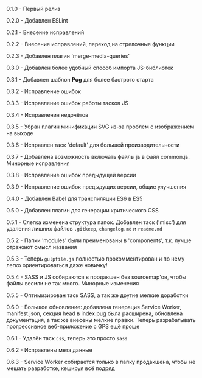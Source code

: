 0.1.0 - Первый релиз

0.2.0 - Добавлен ESLint

0.2.1 - Внесение исправлений

0.2.2 - Внесение исправлений, переход на стрелочные функции

0.2.3 - Добавлен плагин 'merge-media-queries'

0.3.0 - Добавлен более удобный способ импорта JS-библиотек

0.3.1 - Добавлен шаблон **Pug** для более бастрого старта

0.3.2 - Исправление ошибок

0.3.3 - Исправление ошибок работы тасков JS

0.3.4 - Исправления недочётов

0.3.5 - Убран плагин минификации SVG из-за проблем с изображением на выходе

0.3.6 - Исправлен таск 'default' для большей производительности

0.3.7 - Добавлена возможность включать файлы js в файл common.js. Минорные исправления

0.3.8 - Исправление ошибок предыдущей версии

0.3.9 - Исправление ошибок предыдущих версии, общие улучшения

0.4.0 - Добавлен Babel для транспиляции ES6 в ES5

0.5.0 - Добавлен плагин для генерации критического CSS

0.5.1 - Слегка изменена структура папок. Добавлен таск ('misc') для удаления лишних файлов `.gitkeep`, `changelog.md` и `readme.md`

0.5.2 - Папки 'modules' были преименованы в 'components', т.к. лучше отражают смысл названия

0.5.3 - Теперь `gulpfile.js` полностью прокомментирован и по нему легко ориентироваться даже новичку!

0.5.4 - SASS и JS собираются в продакшен без sourcemap'ов, чтобы файлы весили не так много. Минорные изменения

0.5.5 - Оптимизирован таск SASS, а так же другие мелкие доработки

0.6.0 - Большое обновление: добавлена генерация Service Worker, manifest.json, секция head в index.pug была расширена, обновлена документация, а так же внесены мелкие правки. Теперь разрабатывать прогрессивное веб-приложение с GPS ещё проще

0.6.1 - Удалён таск `css`, теперь это просто `sass`

0.6.2 - Исправлены мета данные

0.6.3 - Service Worker собирается только в папку продакшена, чтобы не мешать разработке, кешируя всё подряд